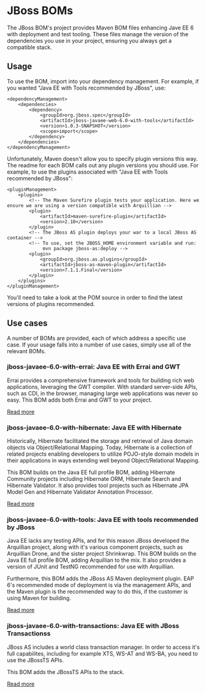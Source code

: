 JBoss BOMs
==========

The JBoss BOM's project provides Maven BOM files enhancing Jave EE 6 with deployment and test tooling. These files manage the version of the dependencies you use in your project, ensuring you always get a compatible stack.

Usage
-----

To use the BOM, import into your dependency management. For example, if you wanted "Java EE with Tools recommended by JBoss", use:

    <dependencyManagement>    
        <dependencies>
            <dependency>
                <groupId>org.jboss.spec</groupId>
                <artifactId>jboss-javaee-web-6.0-with-tools</artifactId>
                <version>1.0.3-SNAPSHOT</version>
                <scope>import</scope>
            </dependency>
        </dependencies>
    </dependencyManagement> 
	
Unfortunately, Maven doesn't allow you to specify plugin versions this way. The readme for each BOM calls out any plugin versions you should use. For example, to use the plugins associated with "Java EE with Tools recommended by JBoss":

    <pluginManagement>
        <plugins>
            <!-- The Maven Surefire plugin tests your application. Here we ensure we are using a version compatible with Arquillian -->
            <plugin>
                <artifactId>maven-surefire-plugin</artifactId>
                <version>2.10</version>
            </plugin>
            <!-- The JBoss AS plugin deploys your war to a local JBoss AS container -->
            <!-- To use, set the JBOSS_HOME environment variable and run:
                 mvn package jboss-as:deploy -->
            <plugin>
                <groupId>org.jboss.as.plugins</groupId>
                <artifactId>jboss-as-maven-plugin</artifactId>
                <version>7.1.1.Final</version>
            </plugin>
        </plugins>
    </pluginManagement>

You'll need to take a look at the POM source in order to find the latest versions of plugins recommended.

Use cases
---------

A number of BOMs are provided, each of which address a specific use case. If your usage falls into a number of use cases, simply use all of the relevant BOMs.

### jboss-javaee-6.0-with-errai: Java EE with Errai and GWT

Errai provides a comprehensive framework and tools for building rich web applications, leveraging the GWT compiler. With standard server-side APIs, such as CDI, in the browser, managing large web applications was never so easy. This BOM adds both Errai and GWT to your project.

[Read more](jboss-javaee-6.0-with-errai/README.md)

### jboss-javaee-6.0-with-hibernate: Java EE with Hibernate

Historically, Hibernate facilitated the storage and retrieval of Java domain objects via Object/Relational Mapping.  Today, Hibernate is a collection of related projects enabling developers to utilize POJO-style domain models in their applications in ways extending well beyond Object/Relational Mapping.

This BOM builds on the Java EE full profile BOM, adding Hibernate Community projects including Hibernate ORM, Hibernate Search and Hibernate Validator. It also provides tool projects such as Hibernate JPA Model Gen and Hibernate Validator Annotation Processor. 

[Read more](jboss-javaee-6.0-with-hibernate/README.md)
 
### jboss-javaee-6.0-with-tools: Java EE with tools recommended by JBoss

Java EE lacks any testing APIs, and for this reason JBoss developed the Arquillian project, along with it's various component projects, such as Arquillian Drone, and the sister project Shrinkwrap. This BOM builds on the Java EE full profile BOM, adding Arquillian to the mix. It also provides a version of JUnit and TestNG recommended for use with Arquillian.
 
Furthermore, this BOM adds the JBoss AS Maven deployment plugin. EAP 6's recommended mode of deployment is via the management APIs, and the Maven plugin is the recommended way to do this, if the customer is using Maven for building.

[Read more](jboss-javaee-6.0-with-tools/README.md)
 
### jboss-javaee-6.0-with-transactions: Java EE with JBoss Transactionss


JBoss AS includes a world class transaction manager. In order to access it's full capabilites, including for example XTS, WS-AT and WS-BA, you need to use the JBossTS APIs. 

This BOM adds the JBossTS APIs to the stack.

[Read more](jboss-javaee-6.0-with-transactions/README.md)

